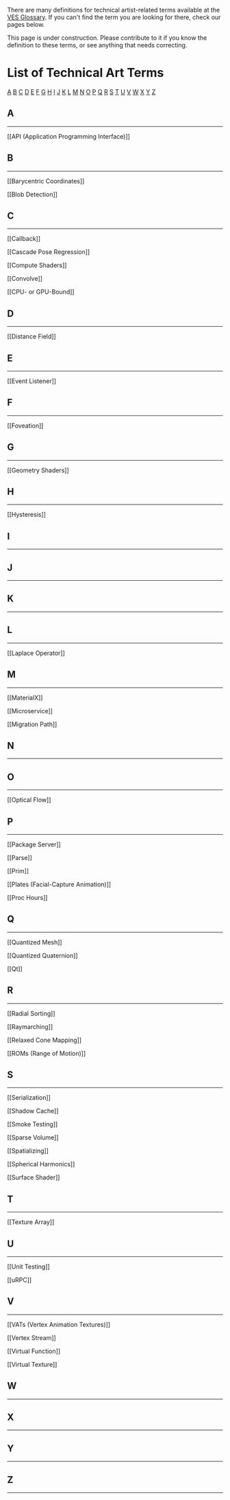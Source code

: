 There are many definitions for technical artist-related terms available at the [VES Glossary](https://www.vpglossary.com/ves-glossary/). 
If you can't find the term you are looking for there, check our pages below. 

This page is under construction. Please contribute to it if you know the definition to these terms, or see anything that needs correcting.

# List of Technical Art Terms

[A](https://github.com/techartorg/TAO-Wiki/wiki/Glossary-of-Terms#a)
[B](https://github.com/techartorg/TAO-Wiki/wiki/Glossary-of-Terms#b)
[C](https://github.com/techartorg/TAO-Wiki/wiki/Glossary-of-Terms#c)
[D](https://github.com/techartorg/TAO-Wiki/wiki/Glossary-of-Terms#d)
[E](https://github.com/techartorg/TAO-Wiki/wiki/Glossary-of-Terms#e)
[F](https://github.com/techartorg/TAO-Wiki/wiki/Glossary-of-Terms#f)
[G](https://github.com/techartorg/TAO-Wiki/wiki/Glossary-of-Terms#g)
[H](https://github.com/techartorg/TAO-Wiki/wiki/Glossary-of-Terms#h)
[I](https://github.com/techartorg/TAO-Wiki/wiki/Glossary-of-Terms#i)
[J](https://github.com/techartorg/TAO-Wiki/wiki/Glossary-of-Terms#j)
[K](https://github.com/techartorg/TAO-Wiki/wiki/Glossary-of-Terms#k)
[L](https://github.com/techartorg/TAO-Wiki/wiki/Glossary-of-Terms#l)
[M](https://github.com/techartorg/TAO-Wiki/wiki/Glossary-of-Terms#m)
[N](https://github.com/techartorg/TAO-Wiki/wiki/Glossary-of-Terms#n)
[O](https://github.com/techartorg/TAO-Wiki/wiki/Glossary-of-Terms#o)
[P](https://github.com/techartorg/TAO-Wiki/wiki/Glossary-of-Terms#p)
[Q](https://github.com/techartorg/TAO-Wiki/wiki/Glossary-of-Terms#q)
[R](https://github.com/techartorg/TAO-Wiki/wiki/Glossary-of-Terms#r)
[S](https://github.com/techartorg/TAO-Wiki/wiki/Glossary-of-Terms#s)
[T](https://github.com/techartorg/TAO-Wiki/wiki/Glossary-of-Terms#t)
[U](https://github.com/techartorg/TAO-Wiki/wiki/Glossary-of-Terms#u)
[V](https://github.com/techartorg/TAO-Wiki/wiki/Glossary-of-Terms#v)
[W](https://github.com/techartorg/TAO-Wiki/wiki/Glossary-of-Terms#w)
[X](https://github.com/techartorg/TAO-Wiki/wiki/Glossary-of-Terms#x)
[Y](https://github.com/techartorg/TAO-Wiki/wiki/Glossary-of-Terms#y)
[Z](https://github.com/techartorg/TAO-Wiki/wiki/Glossary-of-Terms#z)


## A
***
[[API (Application Programming Interface)]]

## B
***
[[Barycentric Coordinates]]

[[Blob Detection]]
## C
***
[[Callback]]

[[Cascade Pose Regression]]

[[Compute Shaders]]

[[Convolve]]

[[CPU- or GPU-Bound]]

## D
***
[[Distance Field]]

## E
***
[[Event Listener]]

## F
***
[[Foveation]]

## G
***
[[Geometry Shaders]]

## H
***
[[Hysteresis]]

## I
***

## J
***

## K
***

## L
***
[[Laplace Operator]]

## M
***
[[MaterialX]]

[[Microservice]]

[[Migration Path]]

## N
***

## O
***
[[Optical Flow]]

## P
***
[[Package Server]]

[[Parse]]

[[Prim]]

[[Plates (Facial-Capture Animation)]]

[[Proc Hours]]

## Q
***
[[Quantized Mesh]]

[[Quantized Quaternion]]

[[Qt]]

## R
***
[[Radial Sorting]]

[[Raymarching]]

[[Relaxed Cone Mapping]]

[[ROMs (Range of Motion)]]

## S
***
[[Serialization]]

[[Shadow Cache]]

[[Smoke Testing]]

[[Sparse Volume]]

[[Spatializing]]

[[Spherical Harmonics]]

[[Surface Shader]]

## T
***
[[Texture Array]]

## U
***
[[Unit Testing]]

[[uRPC]]

## V
***
[[VATs (Vertex Animation Textures)]]

[[Vertex Stream]]

[[Virtual Function]]

[[Virtual Texture]]

## W
***

## X
***

## Y
***

## Z
***